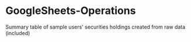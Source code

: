 # GoogleSheets-Operations
Summary table of sample users' securities holdings created from raw data (included)
